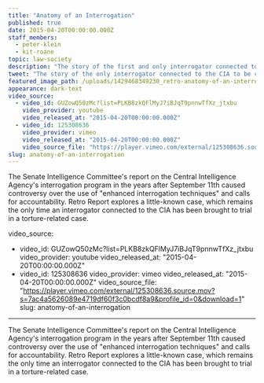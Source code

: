 ```yaml
---
title: "Anatomy of an Interrogation"
published: true
date: 2015-04-20T00:00:00.000Z
staff_members:
  - peter-klein
  - kit-roane
topic: law-society
description: "The story of the first and only interrogator connected to the CIA to be convicted in a torture-related case."
tweet: "The story of the only interrogator connected to the CIA to be convicted in a torture-related case."
featured_image_path: /uploads/1429468349230_retro-anatomy-of-an-interrogation.jpg
appearance: dark-text
video_source:
  - video_id: GUZowQ50zMc?list=PLKB8zkQFlMyJ7iBJqT9pnnwTfXz_jtxbu
    video_provider: youtube
    video_released_at: "2015-04-20T00:00:00.000Z"
  - video_id: 125308636
    video_provider: vimeo
    video_released_at: "2015-04-20T00:00:00.000Z"
    video_source_file: "https://player.vimeo.com/external/125308636.source.mov?s=7ac4a5626089e4719df60f3c0bcdf8a9&profile_id=0&download=1"
slug: anatomy-of-an-interrogation
---
```


The Senate Intelligence Committee's report on the Central Intelligence Agency's interrogation program in the years after September 11th caused controversy over the use of "enhanced interrogation techniques" and calls for accountability. Retro Report explores a little-known case, which remains the only time an interrogator connected to the CIA has been brought to trial in a torture-related case.

video_source:
  - video_id: GUZowQ50zMc?list=PLKB8zkQFlMyJ7iBJqT9pnnwTfXz_jtxbu
    video_provider: youtube
    video_released_at: "2015-04-20T00:00:00.000Z"
  - video_id: 125308636
    video_provider: vimeo
    video_released_at: "2015-04-20T00:00:00.000Z"
    video_source_file: "https://player.vimeo.com/external/125308636.source.mov?s=7ac4a5626089e4719df60f3c0bcdf8a9&profile_id=0&download=1"
slug: anatomy-of-an-interrogation
---

The Senate Intelligence Committee's report on the Central Intelligence Agency's interrogation program in the years after September 11th caused controversy over the use of "enhanced interrogation techniques" and calls for accountability. Retro Report explores a little-known case, which remains the only time an interrogator connected to the CIA has been brought to trial in a torture-related case.

